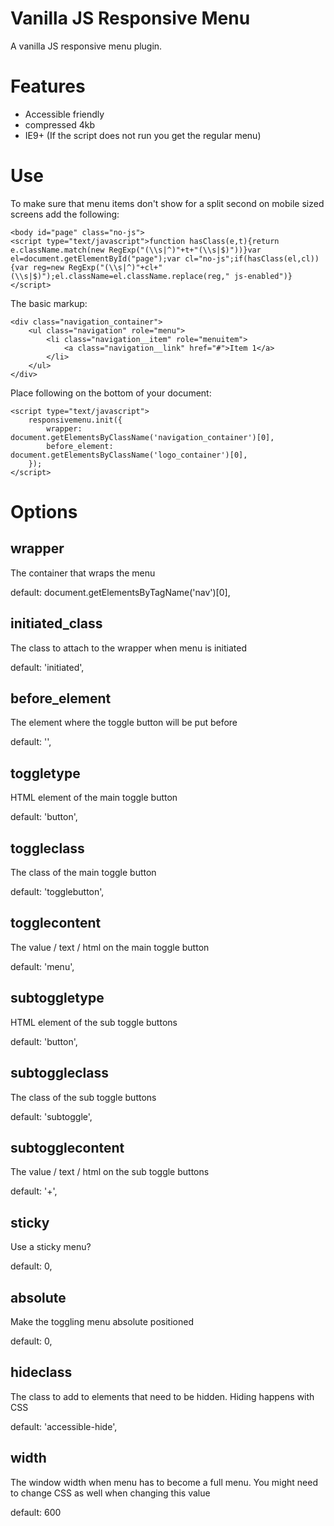 Vanilla JS Responsive Menu
==========================

A vanilla JS responsive menu plugin.

Features
========

* Accessible friendly
* compressed 4kb
* IE9+ (If the script does not run you get the regular menu)

Use
===

To make sure that menu items don't show for a split second on mobile sized screens add the following:

```
<body id="page" class="no-js">
<script type="text/javascript">function hasClass(e,t){return e.className.match(new RegExp("(\\s|^)"+t+"(\\s|$)"))}var el=document.getElementById("page");var cl="no-js";if(hasClass(el,cl)){var reg=new RegExp("(\\s|^)"+cl+"(\\s|$)");el.className=el.className.replace(reg," js-enabled")}</script>
```

The basic markup:

```
<div class="navigation_container">
    <ul class="navigation" role="menu">
        <li class="navigation__item" role="menuitem">
            <a class="navigation__link" href="#">Item 1</a>
        </li>
    </ul>
</div>
```

Place following on the bottom of your document:

```
<script type="text/javascript">
    responsivemenu.init({
        wrapper: document.getElementsByClassName('navigation_container')[0],
        before_element: document.getElementsByClassName('logo_container')[0],
    });
</script>
```

Options
=======

wrapper
---

The container that wraps the menu

default: document.getElementsByTagName('nav')[0],

initiated_class
--------------

The class to attach to the wrapper when menu is initiated

default: 'initiated',

before_element
--------------

The element where the toggle button will be put before

default: '',

toggletype
----------

HTML element of the main toggle button

default: 'button',

toggleclass
-----------

The class of the main toggle button

default: 'togglebutton',

togglecontent
-------------

The value / text / html on the main toggle button

default: 'menu',

subtoggletype
-------------

HTML element of the sub toggle buttons

default: 'button',

subtoggleclass
-----------

The class of the sub toggle buttons

default: 'subtoggle',

subtogglecontent
-------------

The value / text / html on the sub toggle buttons

default: '+',

sticky
------

Use a sticky menu?

default: 0,

absolute
--------

Make the toggling menu absolute positioned

default: 0,

hideclass
---------

The class to add to elements that need to be hidden. Hiding happens with CSS

default: 'accessible-hide',

width
-----

The window width when menu has to become a full menu. You might need to change CSS as well when changing this value

default: 600